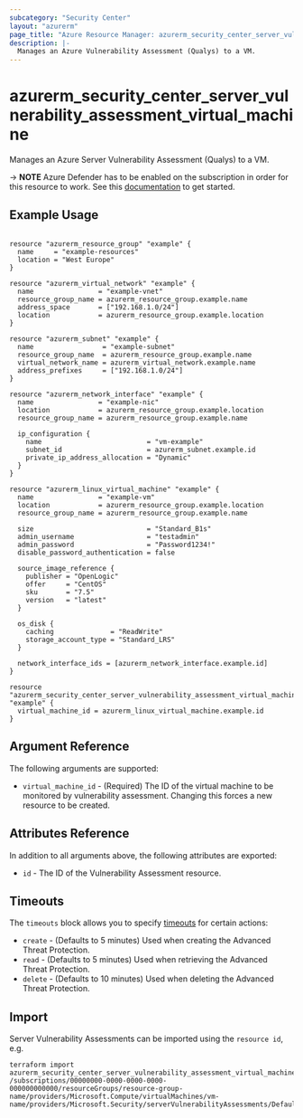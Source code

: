 ```yaml
---
subcategory: "Security Center"
layout: "azurerm"
page_title: "Azure Resource Manager: azurerm_security_center_server_vulnerability_assessment_virtual_machine"
description: |-
  Manages an Azure Vulnerability Assessment (Qualys) to a VM.
---
```


# azurerm_security_center_server_vulnerability_assessment_virtual_machine

Manages an Azure Server Vulnerability Assessment (Qualys) to a VM.

-> **NOTE** Azure Defender has to be enabled on the subscription in order for this resource to work.
See this [documentation](https://docs.microsoft.com/azure/security-center/security-center-get-started) to get started.

## Example Usage

```hcl

resource "azurerm_resource_group" "example" {
  name     = "example-resources"
  location = "West Europe"
}

resource "azurerm_virtual_network" "example" {
  name                = "example-vnet"
  resource_group_name = azurerm_resource_group.example.name
  address_space       = ["192.168.1.0/24"]
  location            = azurerm_resource_group.example.location
}

resource "azurerm_subnet" "example" {
  name                 = "example-subnet"
  resource_group_name  = azurerm_resource_group.example.name
  virtual_network_name = azurerm_virtual_network.example.name
  address_prefixes     = ["192.168.1.0/24"]
}

resource "azurerm_network_interface" "example" {
  name                = "example-nic"
  location            = azurerm_resource_group.example.location
  resource_group_name = azurerm_resource_group.example.name

  ip_configuration {
    name                          = "vm-example"
    subnet_id                     = azurerm_subnet.example.id
    private_ip_address_allocation = "Dynamic"
  }
}

resource "azurerm_linux_virtual_machine" "example" {
  name                = "example-vm"
  location            = azurerm_resource_group.example.location
  resource_group_name = azurerm_resource_group.example.name

  size                            = "Standard_B1s"
  admin_username                  = "testadmin"
  admin_password                  = "Password1234!"
  disable_password_authentication = false

  source_image_reference {
    publisher = "OpenLogic"
    offer     = "CentOS"
    sku       = "7.5"
    version   = "latest"
  }

  os_disk {
    caching              = "ReadWrite"
    storage_account_type = "Standard_LRS"
  }

  network_interface_ids = [azurerm_network_interface.example.id]
}

resource "azurerm_security_center_server_vulnerability_assessment_virtual_machine" "example" {
  virtual_machine_id = azurerm_linux_virtual_machine.example.id
}
```

## Argument Reference

The following arguments are supported:

* `virtual_machine_id` - (Required) The ID of the virtual machine to be monitored by vulnerability assessment. Changing this forces a new resource to be created.

## Attributes Reference

In addition to all arguments above, the following attributes are exported:

* `id` - The ID of the Vulnerability Assessment resource.

## Timeouts

The `timeouts` block allows you to specify [timeouts](https://www.terraform.io/language/resources/syntax#operation-timeouts) for certain actions:

* `create` - (Defaults to 5 minutes) Used when creating the Advanced Threat Protection.
* `read` - (Defaults to 5 minutes) Used when retrieving the Advanced Threat Protection.
* `delete` - (Defaults to 10 minutes) Used when deleting the Advanced Threat Protection.

## Import

Server Vulnerability Assessments can be imported using the `resource id`, e.g.

```shell
terraform import azurerm_security_center_server_vulnerability_assessment_virtual_machine.example /subscriptions/00000000-0000-0000-0000-000000000000/resourceGroups/resource-group-name/providers/Microsoft.Compute/virtualMachines/vm-name/providers/Microsoft.Security/serverVulnerabilityAssessments/Default
```
